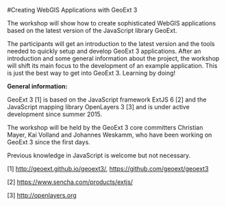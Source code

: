 #Creating WebGIS Applications with GeoExt 3

The workshop will show how to create sophisticated WebGIS applications
based on the latest version of the JavaScript library GeoExt.

The participants will get an introduction to the latest version and
the tools needed to quickly setup and develop GeoExt 3 applications.
After an introduction and some general information about the project, the workshop will shift its main focus to the development of an example
application.
This is just the best way to get into GeoExt 3. Learning by doing!

**General information:**

GeoExt 3 [1] is based on the JavaScript framework ExtJS 6 [2] and the
JavaScript mapping library OpenLayers 3 [3] and is under active development since summer 2015.

The workshop will be held by the GeoExt 3 core committers Christian
Mayer, Kai Volland and Johannes Weskamm, who have been working on
GeoExt 3 since the first days.

Previous knowledge in JavaScript is welcome but not necessary.

[1] http://geoext.github.io/geoext3/, https://github.com/geoext/geoext3

[2] https://www.sencha.com/products/extjs/

[3] http://openlayers.org
